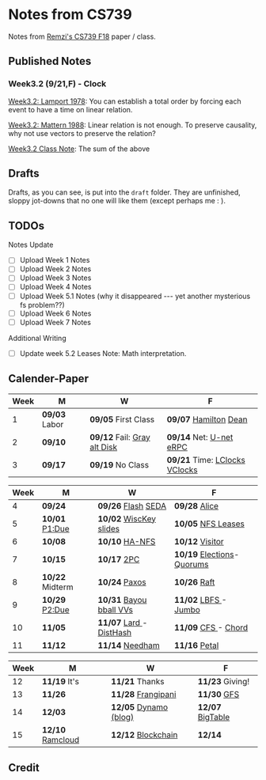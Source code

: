 # Notes from CS739

Notes from [Remzi's CS739 F18](http://pages.cs.wisc.edu/~remzi/Classes/739/Fall2018/) paper / class. 



## Published Notes



### Week3.2 (9/21,F) - Clock

[Week3.2: Lamport 1978](paper-note/CS739-Week3-1-clock-Lamport.md): You can establish a total order by forcing each event to have a time on linear relation.

[Week3.2: Mattern 1988](paper-note/CS739-Week3-1-virtualTime-mattern.md): Linear relation is not enough. To preserve causality, why not use vectors to preserve the relation?

[Week3.2 Class Note](class-note/week3/CS739-Week3-09-21-note.md): The sum of the above



## Drafts

Drafts, as you can see, is put into the `draft` folder. They are unfinished, sloppy jot-downs that no one will like them (except perhaps me : ).



## TODOs

Notes Update

- [ ] Upload Week 1 Notes
- [ ] Upload Week 2 Notes
- [ ] Upload Week 3 Notes
- [ ] Upload Week 4 Notes
- [ ] Upload Week 5.1 Notes (why it disappeared --- yet another mysterious fs problem??)
- [ ] Upload Week 6 Notes
- [ ] Upload Week 7 Notes

Additional Writing

- [ ] Update week 5.2 Leases Note: Math interpretation.



## Calender-Paper

| Week | M               | W                                                            | F                                                            |
| ---- | --------------- | ------------------------------------------------------------ | ------------------------------------------------------------ |
| 1    | **09/03** Labor | **09/05** First Class                                        | **09/07** [Hamilton](http://pages.cs.wisc.edu/~remzi/Classes/739/Fall2018/Papers/hamilton-deploying-services-07.pdf)  [Dean](http://pages.cs.wisc.edu/~remzi/Classes/739/Fall2018/Papers/dean-socc10.pdf) |
| 2    | **09/10**       | **09/12** Fail: [Gray ](http://pages.cs.wisc.edu/~remzi/Classes/739/Fall2018/Papers/gray-why-do-computers-stop-85.pdf)[alt ](http://pages.cs.wisc.edu/~remzi/Classes/739/Fall2018/Papers/gray85-easy.pdf)  [Disk](http://pages.cs.wisc.edu/~remzi/Classes/739/Fall2018/Papers/bianca-diskfail-07.pdf) | **09/14** Net: [U-net ](http://pages.cs.wisc.edu/~remzi/Classes/739/Fall2018/Papers/unet-95.pdf)  [eRPC](http://www.cs.cmu.edu/~akalia/doc/erpc/preprint.pdf) |
| 3    | **09/17**       | **09/19** No Class                                           | **09/21** Time: [LClocks ](http://pages.cs.wisc.edu/~remzi/Classes/739/Fall2018/Papers/clocks.pdf)  [VClocks](http://pages.cs.wisc.edu/~remzi/Classes/739/Fall2018/Papers/mattern89.pdf) |

| Week | M                                                            | W                                                            | F                                                            |
| ---- | ------------------------------------------------------------ | ------------------------------------------------------------ | ------------------------------------------------------------ |
| 4    | **09/24**                                                    | **09/26** [Flash](http://pages.cs.wisc.edu/~remzi/Classes/739/Fall2018/Papers/flash99.pdf)  [SEDA](http://pages.cs.wisc.edu/~remzi/Classes/739/Fall2018/Papers/SEDA-sosp.pdf) | **09/28** [Alice](http://pages.cs.wisc.edu/~remzi/Classes/739/Fall2018/Papers/alice-osdi14.pdf) |
| 5    | **10/01** [P1:Due](http://pages.cs.wisc.edu/~remzi/Classes/739/Fall2018/Projects/p1.html) | **10/02** [WiscKey ](http://pages.cs.wisc.edu/~remzi/Classes/739/Fall2018/Papers/wisckey-fast16.pdf)[slides](http://pages.cs.wisc.edu/~remzi/Classes/739/Fall2018/070-Wisckey-Slides.pdf) | **10/05** [NFS ](http://pages.cs.wisc.edu/~remzi/Classes/739/Fall2018/Papers/nfs.pdf)  [Leases](http://pages.cs.wisc.edu/~remzi/Classes/739/Fall2018/Papers/leases89.pdf) |
| 6    | **10/08**                                                    | **10/10** [HA-NFS](http://pages.cs.wisc.edu/~remzi/Classes/739/Fall2018/Papers/bhide91highly.pdf) | **10/12** [Visitor](https://www.cs.wisc.edu/events/4031)     |
| 7    | **10/15**                                                    | **10/17** [2PC](http://pages.cs.wisc.edu/~remzi/Classes/739/Fall2018/Papers/2pc.pdf) | **10/19** [Elections](http://pages.cs.wisc.edu/~remzi/Classes/739/Fall2018/Papers/elections.pdf)- [Quorums](http://pages.cs.wisc.edu/~remzi/Classes/739/Fall2018/Papers/pbs-vldb2012.pdf) |
| 8    | **10/22** Midterm                                            | **10/24** [Paxos](http://pages.cs.wisc.edu/~remzi/Classes/739/Fall2018/Papers/paxos-simple.pdf) | **10/26** [Raft](http://pages.cs.wisc.edu/~remzi/Classes/739/Fall2018/Papers/raft.pdf) |
| 9    | **10/29** [P2:Due](http://pages.cs.wisc.edu/~remzi/Classes/739/Fall2018/Projects/p2.html) | **10/31** [Bayou ](http://pages.cs.wisc.edu/~remzi/Classes/739/Fall2018/Papers/terry95managing.pdf)[bball ](http://pages.cs.wisc.edu/~remzi/Classes/739/Fall2018/Papers/baseball-13.pdf)  [VVs](http://pages.cs.wisc.edu/~remzi/Classes/739/Fall2018/Papers/parker83detection.pdf) | **11/02** [LBFS ](http://pages.cs.wisc.edu/~remzi/Classes/739/Fall2018/Papers/lbfs-01.pdf)- [Jumbo](http://pages.cs.wisc.edu/~remzi/Classes/739/Fall2018/Papers/jumbostore-fast07.pdf) |
| 10   | **11/05**                                                    | **11/07** [Lard ](http://pages.cs.wisc.edu/~remzi/Classes/739/Fall2018/Papers/lard98.pdf)- [DistHash](http://pages.cs.wisc.edu/~remzi/Classes/739/Fall2018/Papers/gribble-dht.pdf) | **11/09** [CFS ](http://pages.cs.wisc.edu/~remzi/Classes/739/Fall2018/Papers/cfs.pdf)- [Chord](http://pages.cs.wisc.edu/~remzi/Classes/739/Fall2018/Papers/chord01.pdf) |
| 11   | **11/12**                                                    | **11/14** [Needham](http://pages.cs.wisc.edu/~remzi/Classes/739/Fall2018/Papers/needham.pdf) | **11/16** [Petal](http://pages.cs.wisc.edu/~remzi/Classes/739/Fall2018/Papers/petal96.pdf) |

| Week | M                                                            | W                                                            | F                                                            |
| ---- | ------------------------------------------------------------ | ------------------------------------------------------------ | ------------------------------------------------------------ |
| 12   | **11/19** It's                                               | **11/21** Thanks                                             | **11/23** Giving!                                            |
| 13   | **11/26**                                                    | **11/28** [Frangipani](http://pages.cs.wisc.edu/~remzi/Classes/739/Fall2018/Papers/frangipani97.pdf) | **11/30** [GFS](http://pages.cs.wisc.edu/~remzi/Classes/739/Fall2018/Papers/gfs.pdf) |
| 14   | **12/03**                                                    | **12/05** [Dynamo ](http://pages.cs.wisc.edu/~remzi/Classes/739/Fall2018/Papers/dynamo.pdf)[(blog)](http://www.allthingsdistributed.com/2017/10/a-decade-of-dynamo.html) | **12/07** [BigTable](http://pages.cs.wisc.edu/~remzi/Classes/739/Fall2018/Papers/bigtable-osdi06.pdf) |
| 15   | **12/10** [Ramcloud](http://pages.cs.wisc.edu/~remzi/Classes/739/Fall2018/Papers/ramcloud.pdf) | **12/12** [Blockchain](http://pages.cs.wisc.edu/~remzi/Classes/739/Fall2018/Papers/blockchain.pdf) | **12/14**                                                    |



## Credit

